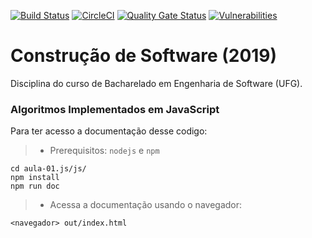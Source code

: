 [![Build Status](https://travis-ci.org/newtonjose/cs-2019-01.svg?branch=master)](https://travis-ci.org/newtonjose/cs-2019-01)
[![CircleCI](https://circleci.com/gh/newtonjose/cs-2019-01.svg?style=svg)](https://circleci.com/gh/newtonjose/cs-2019-01)
[![Quality Gate Status](https://sonarcloud.io/api/project_badges/measure?project=com.github.newtonjose%3Aaula01&metric=alert_status)](https://sonarcloud.io/dashboard?id=com.github.newtonjose%3Aaula01)
[![Vulnerabilities](https://sonarcloud.io/api/project_badges/measure?project=com.github.newtonjose%3Aaula01&metric=vulnerabilities)](https://sonarcloud.io/dashboard?id=com.github.newtonjose%3Aaula01)

# Construção de Software (2019)
Disciplina do curso de Bacharelado em Engenharia de Software (UFG).

### Algoritmos Implementados em JavaScript

Para ter acesso a documentação desse codigo:
> - Prerequisitos: `nodejs` e `npm`
```
cd aula-01.js/js/
npm install
npm run doc
```

> - Acessa a documentação usando o navegador:
```
<navegador> out/index.html
```
